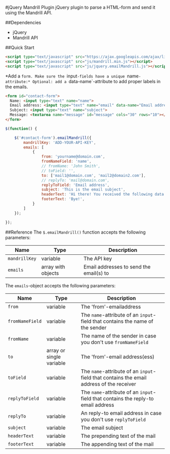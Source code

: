 #jQuery Mandrill Plugin
jQuery plugin to parse a HTML-form and send it using the Mandrill API.

##Dependencies
- jQuery
- Mandrill API

##Quick Start
```html
<script type="text/javascript" src="https://ajax.googleapis.com/ajax/libs/jquery/1.11.1/jquery.min.js"></script>
<script type="text/javascript" src="js/mandrill.min.js"></script>
<script type="text/javascript" src="js/jquery.emailMandrill.js"></script>
```

*Add a `form. Make sure the `input`-fields have a unique `name`-attribute:*
Optional: add a `data-name`-attribute to add proper labels in the emails.

```html
<form id="contact-form">
  Name: <input type="text" name="name">
  Email address: <input type="text" name="email" data-name="Email address">
  Subject: <input type="text" name="subject">
  Message: <textarea name="message" id="message" cols="30" rows="10"></textarea>
</form>
```

```js
$(function() {

    $('#contact-form').emailMandrill({
        mandrillKey: 'ADD-YOUR-API-KEY',
        emails: [
            {
                from: 'yourname@domain.com',
                fromNameField: 'name',
                // fromName: 'John Smith',
                // toField: '',
                to: ['mail1@domain.com', 'mail2@domain2.com'],
                // replyTo: 'mail@domain.com',
                replyToField: 'Email address',
                subject: 'This is the email subject',
                headerText: 'Hi there! You received the following data:',
                footerText: 'Bye!',
            }
        ]
    });

});
```

##Reference
The `$.emailMandrill()` function accepts the following parameters:

| Name            | Type        | Description | 
| --------------- | ----------- | ----------- | 
| `mandrillKey`   | variable    | The API key |
| `emails`        | array with objects | Email addresses to send the email(s) to |

The `emails`-object accepts the following parameters:

| Name            | Type                    | Description              |
| --------------- | ----------------------- | ------------------------ |
| `from`          | variable                | The 'from'-emailaddress  |
| `fromNameField` | variable                | The `name`-attribute of an `input`-field that contains the name of the sender |
| `fromName`      | variable                | The name of the sender in case you don't use `fromNameField` |
| `to`            | array or single variable| The 'from'-email address(ess)  |
| `toField`       | variable                | The `name`-attribute of an `input`-field that contains the email address of the receiver |
| `replyToField`  | variable                | The `name`-attribute of an `input`-field that contains the reply-to email address |
| `replyTo`       | variable                | An reply-to email address in case you don't use `replyToField` |
| `subject`       | variable                | The email subject |
| `headerText`    | variable                | The prepending text of the mail |
| `footerText`    | variable                | The appending text of the mail |